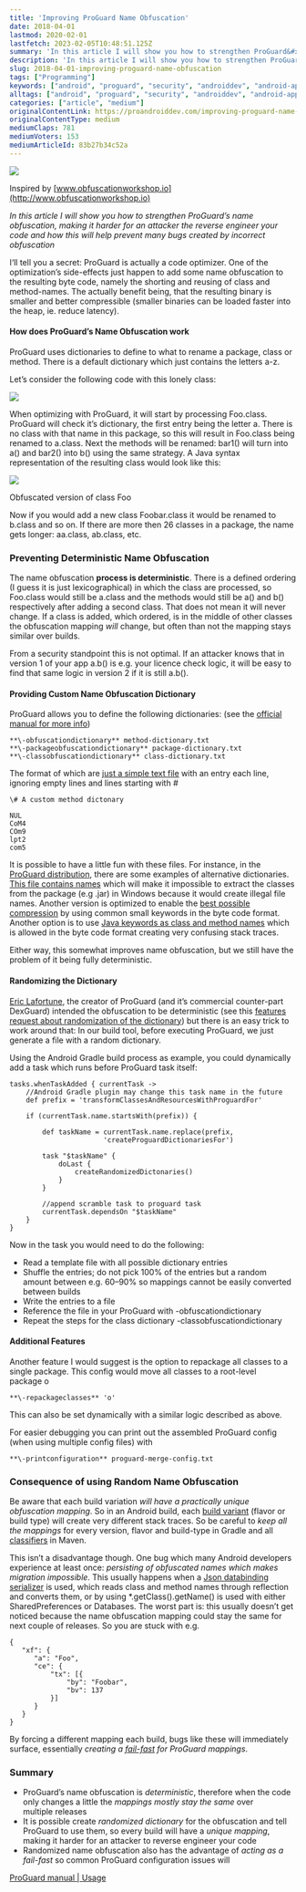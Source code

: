 ```yaml
---
title: 'Improving ProGuard Name Obfuscation'
date: 2018-04-01
lastmod: 2020-02-01
lastfetch: 2023-02-05T10:48:51.125Z
summary: 'In this article I will show you how to strengthen ProGuard&#x2019;s name obfuscation, making it harder for an attacker the reverse engineer your&#x2026;'
description: 'In this article I will show you how to strengthen ProGuard&#x2019;s name obfuscation, making it harder for an attacker the reverse engineer your&#x2026;'
slug: 2018-04-01-improving-proguard-name-obfuscation
tags: ["Programming"]
keywords: ["android", "proguard", "security", "androiddev", "android-app-development"]
alltags: ["android", "proguard", "security", "androiddev", "android-app-development", "Programming", "medium"]
categories: ["article", "medium"]
originalContentLink: https://proandroiddev.com/improving-proguard-name-obfuscation-83b27b34c52a
originalContentType: medium
mediumClaps: 781
mediumVoters: 153
mediumArticleId: 83b27b34c52a
---
```

![](article_72242cd1f965fa2406c740e6.png)

Inspired by [www.obfuscationworkshop.io](http://www.obfuscationworkshop.io)

_In this article I will show you how to strengthen ProGuard’s name obfuscation, making it harder for an attacker the reverse engineer your code and how this will help prevent many bugs created by incorrect obfuscation_

I‘ll tell you a secret: ProGuard is actually a code optimizer. One of the optimization’s side-effects just happen to add some name obfuscation to the resulting byte code, namely the shorting and reusing of class and method-names. The actually benefit being, that the resulting binary is smaller and better compressible (smaller binaries can be loaded faster into the heap, ie. reduce latency).

#### How does ProGuard’s Name Obfuscation work

ProGuard uses dictionaries to define to what to rename a package, class or method. There is a default dictionary which just contains the letters a-z.

Let’s consider the following code with this lonely class:

![](article_12ef699b4705aca380952d16.png)

When optimizing with ProGuard, it will start by processing Foo.class. ProGuard will check it’s dictionary, the first entry being the letter a. There is no class with that name in this package, so this will result in Foo.class being renamed to a.class. Next the methods will be renamed: bar1() will turn into a() and bar2() into b() using the same strategy. A Java syntax representation of the resulting class would look like this:

![](article_b0b40dbefa9343b028f087d6.png)

Obfuscated version of class Foo

Now if you would add a new class Foobar.class it would be renamed to b.class and so on. If there are more then 26 classes in a package, the name gets longer: aa.class, ab.class, etc.

### Preventing Deterministic Name Obfuscation

The name obfuscation **process is deterministic**. There is a defined ordering (I guess it is just lexicographical) in which the class are processed, so Foo.class would still be a.class and the methods would still be a() and b() respectively after adding a second class. That does not mean it will never change. If a class is added, which ordered, is in the middle of other classes the obfuscation mapping _will_ change, but often than not the mapping stays similar over builds.

From a security standpoint this is not optimal. If an attacker knows that in version 1 of your app a.b() is e.g. your licence check logic, it will be easy to find that same logic in version 2 if it is still a.b().

#### Providing Custom Name Obfuscation Dictionary

ProGuard allows you to define the following dictionaries: (see the [official manual for more info](https://www.guardsquare.com/en/proguard/manual/usage#obfuscationoptions))

```
**\-obfuscationdictionary** method-dictionary.txt  
**\-packageobfuscationdictionary** package-dictionary.txt  
**\-classobfuscationdictionary** class-dictionary.txt
```

The format of which are [just a simple text file](https://stackoverflow.com/a/10046282/774398) with an entry each line, ignoring empty lines and lines starting with #

```
\# A custom method dictonary  
  
NUL  
CoM4  
COm9  
lpt2  
com5
```

It is possible to have a little fun with these files. For instance, in the [ProGuard distribution](https://sourceforge.net/projects/proguard/), there are some examples of alternative dictionaries. [This file contains names](https://github.com/facebook/proguard/blob/master/examples/dictionaries/windows.txt) which will make it impossible to extract the classes from the package (e.g .jar) in Windows because it would create illegal file names. Another version is optimized to enable the [best possible compression](https://github.com/facebook/proguard/blob/master/examples/dictionaries/compact.txt) by using common small keywords in the byte code format. Another option is to use [Java keywords as class and method names](https://github.com/facebook/proguard/blob/master/examples/dictionaries/keywords.txt) which is allowed in the byte code format creating very confusing stack traces.

Either way, this somewhat improves name obfuscation, but we still have the problem of it being fully deterministic.

#### Randomizing the Dictionary

[Eric Lafortune](https://stackoverflow.com/users/492694/eric-lafortune), the creator of ProGuard (and it’s commercial counter-part DexGuard) intended the obfuscation to be deterministic (see this [features request about randomization of the dictionary](https://sourceforge.net/p/proguard/feature-requests/111/)) but there is an easy trick to work around that: In our build tool, before executing ProGuard, we just generate a file with a random dictionary.

Using the Android Gradle build process as example, you could dynamically add a task which runs before ProGuard task itself:

```
tasks.whenTaskAdded { currentTask ->  
    //Android Gradle plugin may change this task name in the future  
    def prefix = 'transformClassesAndResourcesWithProguardFor'

    if (currentTask.name.startsWith(prefix)) {

        def taskName = currentTask.name.replace(prefix,  
                       'createProguardDictionariesFor')

        task "$taskName" {  
            doLast {  
                createRandomizedDictonaries()  
            }  
        }  
  
        //append scramble task to proguard task  
        currentTask.dependsOn "$taskName"  
    }  
}
```

Now in the task you would need to do the following:

*   Read a template file with all possible dictionary entries
*   Shuffle the entries; do not pick 100% of the entries but a random amount between e.g. 60–90% so mappings cannot be easily converted between builds
*   Write the entries to a file
*   Reference the file in your ProGuard with -obfuscationdictionary
*   Repeat the steps for the class dictionary -classobfuscationdictionary

#### Additional Features

Another feature I would suggest is the option to repackage all classes to a single package. This config would move all classes to a root-level package o

```
**\-repackageclasses** 'o'
```

This can also be set dynamically with a similar logic described as above.

For easier debugging you can print out the assembled ProGuard config (when using multiple config files) with

```
**\-printconfiguration** proguard-merge-config.txt
```

### Consequence of using Random Name Obfuscation

Be aware that each build variation _will have a practically unique obfuscation mapping_. So in an Android build, each [build variant](https://developer.android.com/studio/build/build-variants.html) (flavor or build type) will create very different stack traces. So be careful to _keep all the mappings_ for every version, flavor and build-type in Gradle and all [classifiers](https://maven.apache.org/pom.html#Dependencies) in Maven.

This isn’t a disadvantage though. One bug which many Android developers experience at least once: _persisting of obfuscated names which makes migration impossible_. This usually happens when a [Json databinding serializer](https://github.com/FasterXML/jackson-databind) is used, which reads class and method names through reflection and converts them, or by using \*.getClass().getName() is used with either SharedPreferences or Databases. The worst part is: this usually doesn’t get noticed because the name obfuscation mapping could stay the same for next couple of releases. So you are stuck with e.g.

```
{  
   "xf": {  
      "a": "Foo",  
      "ce": {  
          "tx": [{  
              "by": "Foobar",  
              "bv": 137  
          }]  
      }  
   }  
}
```

By forcing a different mapping each build, bugs like these will immediately surface, essentially _creating a_ [_fail-fast_](https://en.wikipedia.org/wiki/Fail-fast) _for ProGuard mappings_.

### Summary

*   ProGuard’s name obfuscation is _deterministic_, therefore when the code only changes a little the _mappings mostly stay the same_ over multiple releases
*   It is possible create _randomized dictionary_ for the obfuscation and tell ProGuard to use them, so every build will have a _unique mapping_, making it harder for an attacker to reverse engineer your code
*   Randomized name obfuscation also has the advantage of _acting as a fail-fast_ so common ProGuard configuration issues will

[ProGuard manual | Usage](https://www.guardsquare.com/en/proguard/manual/usage#obfuscationoptions)





